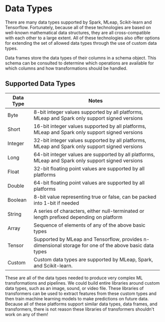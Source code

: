 # Data Types

There are many data types supported by Spark, MLeap, Scikit-learn and
Tensorflow. Fortunately, because all of these technologies are based on
well-known mathematical data structures, they are all cross-compatible
with each other to a large extent. All of these technologies also offer
options for extending the set of allowed data types through the use of
custom data types.

Data frames store the data types of their columns in a schema object.
This schema can be consulted to determine which operations are available
for which columns and how transformations should be handled.

## Supported Data Types

| Data Type | Notes |
|---|---|
| Byte | 8-bit integer values supported by all platforms, MLeap and Spark only support signed versions |
| Short | 16-bit integer values supported by all platforms, MLeap and Spark only support signed versions |
| Integer | 32-bit integer values supported by all platforms, MLeap and Spark only support signed versions |
| Long | 64-bit integer values are supported by all platforms, MLeap and Spark only support signed versions |
| Float | 32-bit floating point values are supported by all platforms |
| Double | 64-bit floating point values are supported by all platforms |
| Boolean | 8-bit value representing true or false, can be packed into 1-bit if needed |
| String | A series of characters, either null-terminated or length prefixed depending on platform |
| Array | Sequence of elements of any of the above basic types |
| Tensor | Supported by MLeap and Tensorflow, provides n-dimensional storage for one of the above basic data types |
| Custom | Custom data types are supported by MLeap, Spark, and Scikit-learn. |

These are all of the data types needed to produce very complex ML
transformations and pipelines. We could build entire libraries around
custom data types, such as an image, sound, or video file. These
libraries of transformers can be used to extract features from these
custom types and then train machine learning models to make predictions
on future data. Because all of these platforms support similar data
types, data frames, and transformers, there is not reason these
libraries of transformers shouldn't work on any of them!

